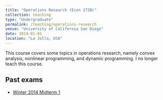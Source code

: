 ```yaml
---
title: "Operations Research (Econ 172B)"
collection: teaching
type: "Undergraduate"
permalink: /teaching/operations-research
venue: "University of California San Diego"
date: 2014-01-01
location: "La Jolla, USA"
---
```


This course covers some topics in operations research, namely convex analysis, nonlinear programming, and dynamic programming. I no longer teach this course.

## Past exams
- [Winter 2014 Midterm 1](/files/172B_2014W_M1.pdf)
